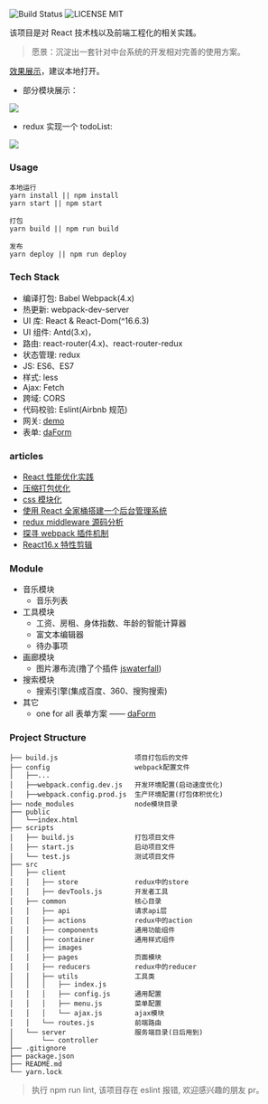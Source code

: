 ![Build Status](https://travis-ci.org/MuYunyun/reactSPA.svg?branch=master) ![LICENSE MIT](https://img.shields.io/npm/l/express.svg)

该项目是对 React 技术栈以及前端工程化的相关实践。

> 愿景：沉淀出一套针对中台系统的开发相对完善的使用方案。

[效果展示](https://muyunyun.github.io/reactSPA)，建议本地打开。

- 部分模块展示：

![](http://files.cnblogs.com/files/MuYunyun/reactSPA.gif)

- redux 实现一个 todoList:

![](http://files.cnblogs.com/files/MuYunyun/todoList.gif)

### Usage

```
本地运行
yarn install || npm install
yarn start || npm start

打包
yarn build || npm run build

发布
yarn deploy || npm run deploy
```

### Tech Stack

- 编译打包: Babel Webpack(4.x)
- 热更新: webpack-dev-server
- UI 库: React & React-Dom(^16.6.3)
- UI 组件: Antd(3.x)，
- 路由: react-router(4.x)、react-router-redux
- 状态管理: redux
- JS: ES6、ES7
- 样式: less
- Ajax: Fetch
- 跨域: CORS
- 代码校验: Eslint(Airbnb 规范)
- 网关: [demo](https://github.com/MuYunyun/gateway)
- 表单: [daForm](https://github.com/dwd-fe/daForm)

### articles

- [React 性能优化实践](https://github.com/MuYunyun/reactSPA/issues/54)
- [压缩打包优化](https://github.com/MuYunyun/reactSPA/issues/53)
- [css 模块化](https://github.com/MuYunyun/reactSPA/issues/52)
- [使用 React 全家桶搭建一个后台管理系统](http://muyunyun.cn/posts/9bfbdbf4/)
- [redux middleware 源码分析](http://muyunyun.cn/posts/7f9a92dc/)
- [探寻 webpack 插件机制](https://github.com/MuYunyun/blog/issues/19)
- [React16.x 特性剪辑](https://github.com/MuYunyun/blog/blob/master/BasicSkill/React周边/React16.x特性剪辑.md)

### Module

- 音乐模块
  - 音乐列表
- 工具模块
  - 工资、房租、身体指数、年龄的智能计算器
  - 富文本编辑器
  - 待办事项
- 画廊模块
  - 图片瀑布流(撸了个插件 [jswaterfall](https://github.com/MuYunyun/waterfall))
- 搜索模块
  - 搜索引擎(集成百度、360、搜狗搜索)
- 其它
  - one for all 表单方案 —— [daForm](https://github.com/dwd-fe/daForm)

### Project Structure

```
├── build.js                   项目打包后的文件
├── config                     webpack配置文件
│   ├──...
│   ├──webpack.config.dev.js   开发环境配置(启动速度优化)
│   ├──webpack.config.prod.js  生产环境配置(打包体积优化)
├── node_modules               node模块目录
├── public
│   └──index.html
├── scripts
│   ├── build.js               打包项目文件
│   ├── start.js               启动项目文件
│   └── test.js                测试项目文件
├── src
│   ├── client
│   │   ├── store              redux中的store
│   │   ├── devTools.js        开发者工具
│   ├── common                 核心目录
│   │   ├── api                请求api层
│   │   ├── actions            redux中的action
│   │   ├── components         通用功能组件
│   │   ├── container          通用样式组件
│   │   ├── images
│   │   ├── pages              页面模块
│   │   ├── reducers           redux中的reducer
│   │   ├── utils              工具类
│   │   │   ├── index.js
│   │   │   ├── config.js      通用配置
│   │   │   ├── menu.js        菜单配置
│   │   │   └── ajax.js        ajax模块
│   │   └── routes.js          前端路由
│   └── server                 服务端目录(日后用到)
│       └── controller
├── .gitignore
├── package.json
├── README.md
└── yarn.lock
```

> 执行 npm run lint, 该项目存在 eslint 报错, 欢迎感兴趣的朋友 pr。
